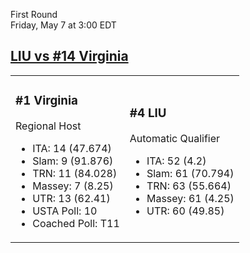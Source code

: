First Round  
Friday, May 7 at 3:00 EDT
## [LIU vs #14 Virginia](https://www.ncaa.com/game/5833666) 

<table><tr><td>  

### #1 Virginia  

Regional Host  
- ITA: 14 (47.674)  
- Slam: 9 (91.876)  
- TRN: 11 (84.028)  
- Massey: 7 (8.25)  
- UTR: 13 (62.41)  
- USTA Poll: 10  
- Coached Poll: T11  

</td><td>  

### #4 LIU  

Automatic Qualifier  
- ITA: 52 (4.2)  
- Slam: 61 (70.794)  
- TRN: 63 (55.664)  
- Massey: 61 (4.25)  
- UTR: 60 (49.85)  

</td></tr></table>  